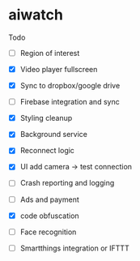 # aiwatch

Todo

- [ ] Region of interest
- [x] Video player fullscreen
- [x] Sync to dropbox/google drive
- [ ] Firebase integration and sync
- [x] Styling cleanup
- [x] Background service
- [x] Reconnect logic
- [x] UI add camera -> test connection
- [ ] Crash reporting and logging
- [ ] Ads and payment
- [x] code obfuscation
- [ ] Face recognition
- [ ] Smartthings integration or IFTTT

